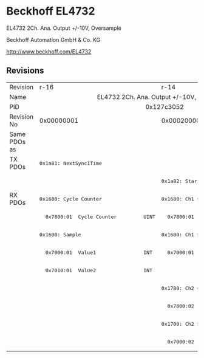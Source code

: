 # Beckhoff EL4732

EL4732 2Ch. Ana. Output +/-10V, Oversample

Beckhoff Automation GmbH & Co. KG

http://www.beckhoff.com/EL4732

## Revisions
<table>
<tr >
<td>Revision</td>
<td>r-16</td>
<td>r-14</td>
<td>r-13</td>
<td>r-12</td>
</tr>
<tr >
<td>Name</td>
<td colspan=4 align="center">EL4732 2Ch. Ana. Output +/-10V, Oversample</td>
</tr>
<tr >
<td>PID</td>
<td colspan=4 align="center">0x127c3052</td>
</tr>
<tr >
<td>Revision No</td>
<td>0x00000001</td>
<td>0x00020000</td>
<td>0x00030000</td>
<td>0x00040000</td>
</tr>
<tr >
<td>Same PDOs as</td>
<td></td>
<td colspan=3 align="center"><a href="EL4712">EL4712 r-15</a><br/><a href="EL4712">EL4712 r-16</a></td>
</tr>
<tr class="txpdo pdosection">
<td rowspan=2 valign=top>TX PDOs</td>
<td><pre>0x1a81: NextSync1Time</pre></td>
<td colspan=4 align="left"></td>
</tr>
<tr class="txpdo pdosection">
<td></td>
<td colspan=3 align="left"><pre>0x1a82: StartTimeNextOutput</pre></td>
</tr>
<tr class="rxpdo pdosection">
<td rowspan=9 valign=top>RX PDOs</td>
<td><pre>0x1680: Cycle Counter</pre></td>
<td colspan=3 align="left"><pre>0x1680: Ch1 CycleCount</pre></td>
<td></td>
</tr>
<tr class="rxpdo">
<td><pre>  0x7800:01  Cycle Counter         UINT</pre></td>
<td colspan=3 align="left"><pre>  0x7800:01  Ch1 CycleCount        UINT</pre></td>
</tr>
<tr class="rxpdo pdosection">
<td><pre>0x1600: Sample</pre></td>
<td colspan=3 align="left"><pre>0x1600: Ch1 Sample</pre></td>
</tr>
<tr class="rxpdo">
<td><pre>  0x7000:01  Value1                INT</pre></td>
<td colspan=3 align="left"><pre>  0x7000:01  Ch1 Value             INT</pre></td>
</tr>
<tr class="rxpdo">
<td><pre>  0x7010:01  Value2                INT</pre></td>
<td colspan=3 align="left"></td>
</tr>
<tr class="rxpdo pdosection">
<td></td>
<td colspan=3 align="left"><pre>0x1780: Ch2 CycleCount</pre></td>
</tr>
<tr class="rxpdo">
<td></td>
<td colspan=3 align="left"><pre>  0x7800:02  Ch2 CycleCount        UINT</pre></td>
</tr>
<tr class="rxpdo pdosection">
<td></td>
<td colspan=3 align="left"><pre>0x1700: Ch2 Sample</pre></td>
</tr>
<tr class="rxpdo">
<td></td>
<td colspan=3 align="left"><pre>  0x7000:02  Ch2 Value             INT</pre></td>
</tr>
</table>
